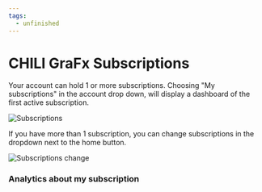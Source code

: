 ```yaml
---
tags:
  - unfinished
---
```


# CHILI GraFx Subscriptions

Your account can hold 1 or more subscriptions. Choosing "My subscriptions" in the account drop down, will display a dashboard of the first active subscription.

![Subscriptions](https://chilipublishdocs.imgix.net/CHILI_GraFx/myaccount3.png?w=830&q=80)

If you have more than 1 subscription, you can change subscriptions in the dropdown next to the home button.

![Subscriptions change](https://chilipublishdocs.imgix.net/CHILI_GraFx/myaccount4.png?w=830&q=80)

### Analytics about my subscription

